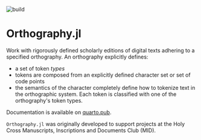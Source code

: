 ![build](https://github.com/HCMID/Orthography.jl/actions/workflows/Documentation.yml/badge.svg)

# Orthography.jl

Work with rigorously defined scholarly editions of digital texts adhering to a specified orthography.  An orthography explicitly defines:

- a set of token *types*
- tokens are composed from an explicitly defined character set or set of code points
- the semantics of the character completely define how to tokenize text in the orthographic system. Each token is classified with one of the orthography's token types.

Documentation is available on [quarto.pub](https://neelsmith.quarto.pub/orthography/).

`Orthography.jl` was originally developed to support projects at the Holy Cross Manuscripts, Inscriptions and Documents Club (MID).


